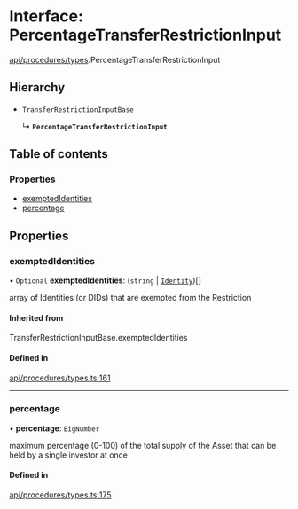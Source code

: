 # Interface: PercentageTransferRestrictionInput

[api/procedures/types](../wiki/api.procedures.types).PercentageTransferRestrictionInput

## Hierarchy

- `TransferRestrictionInputBase`

  ↳ **`PercentageTransferRestrictionInput`**

## Table of contents

### Properties

- [exemptedIdentities](../wiki/api.procedures.types.PercentageTransferRestrictionInput#exemptedidentities)
- [percentage](../wiki/api.procedures.types.PercentageTransferRestrictionInput#percentage)

## Properties

### exemptedIdentities

• `Optional` **exemptedIdentities**: (`string` \| [`Identity`](../wiki/api.entities.Identity.Identity))[]

array of Identities (or DIDs) that are exempted from the Restriction

#### Inherited from

TransferRestrictionInputBase.exemptedIdentities

#### Defined in

[api/procedures/types.ts:161](https://github.com/PolymeshAssociation/polymesh-sdk/blob/07a4c5b0/src/api/procedures/types.ts#L161)

___

### percentage

• **percentage**: `BigNumber`

maximum percentage (0-100) of the total supply of the Asset that can be held by a single investor at once

#### Defined in

[api/procedures/types.ts:175](https://github.com/PolymeshAssociation/polymesh-sdk/blob/07a4c5b0/src/api/procedures/types.ts#L175)
